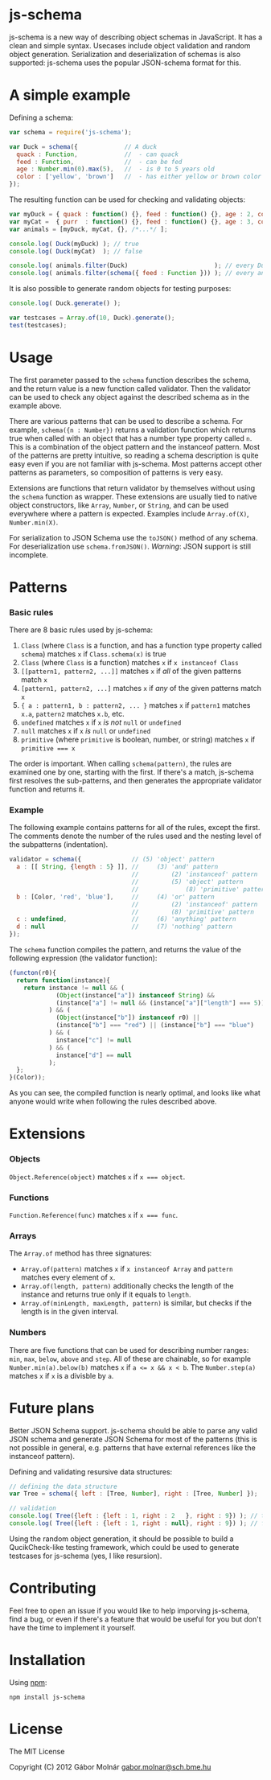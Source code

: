 js-schema
=========

js-schema is a new way of describing object schemas in JavaScript. It has a clean and simple syntax.
Usecases include object validation and random object generation. Serialization and deserialization
of schemas is also supported: js-schema uses the popular JSON-schema format for this.

A simple example
================

Defining a schema:

```javascript
var schema = require('js-schema');

var Duck = schema({             // A duck
  quack : Function,             //  - can quack
  feed : Function,              //  - can be fed
  age : Number.min(0).max(5),   //  - is 0 to 5 years old
  color : ['yellow', 'brown']   //  - has either yellow or brown color
});
```

The resulting function can be used for checking and validating objects:

```javascript
var myDuck = { quack : function() {}, feed : function() {}, age : 2, color : 'yellow' };
var myCat =  { purr  : function() {}, feed : function() {}, age : 3, color : 'black'  };
var animals = [myDuck, myCat, {}, /*...*/ ];

console.log( Duck(myDuck) ); // true
console.log( Duck(myCat)  ); // false

console.log( animals.filter(Duck)                        ); // every Duck-like object
console.log( animals.filter(schema({ feed : Function })) ); // every animal that can be fed
```

It is also possible to generate random objects for testing purposes:

```javascript
console.log( Duck.generate() );

var testcases = Array.of(10, Duck).generate();
test(testcases);
```

Usage
=====

The first parameter passed to the `schema` function describes the schema, and the return value
is a new function called validator. Then the validator can be used to check any object against
the described schema as in the example above.

There are various patterns that can be used to describe a schema. For example,
`schema({n : Number})` returns a validation function which returns true when called
with an object that has a number type property called `n`. This is a combination of the
object pattern and the instanceof pattern. Most of the patterns are pretty intuitive, so
reading a schema description is quite easy even if you are not familiar with js-schema.
Most patterns accept other patterns as parameters, so composition of patterns is very easy.

Extensions are functions that return validator by themselves without using the `schema` function
as wrapper. These extensions are usually tied to native object constructors, like `Array`,
`Number`, or `String`, and can be used everywhere where a pattern is expected. Examples
include `Array.of(X)`, `Number.min(X)`.

For serialization to JSON Schema use the `toJSON()` method of any schema. For deserialization
use `schema.fromJSON()`. _Warning_: JSON support is still incomplete.

Patterns
========

### Basic rules ###

There are 8 basic rules used by js-schema:

1. `Class` (where `Class` is a function, and has a function type property called
`schema`) matches `x` if `Class.schema(x)` is true
2. `Class` (where `Class` is a function) matches `x` if `x instanceof Class`
3. `[[pattern1, pattern2, ...]]` matches `x` if _all_ of the given patterns match `x`
4. `[pattern1, pattern2, ...]` matches `x` if _any_ of the given patterns match `x`
5. `{ a : pattern1, b : pattern2, ... }` matches `x` if `pattern1`  matches `x.a`, `pattern2`
matches `x.b`, etc.
6. `undefined` matches `x` if `x` _is not_ `null` or `undefined`
7. `null` matches `x` if `x` _is_ `null` or `undefined`
8. `primitive` (where `primitive` is boolean, number, or string) matches `x` if `primitive === x`

The order is important. When calling `schema(pattern)`, the rules are examined one by one,
starting with the first. If there's a match, js-schema first resolves the sub-patterns, and then
generates the appropriate validator function and returns it.

### Example ###

The following example contains patterns for all of the rules, except the first. The comments
denote the number of the rules used and the nesting level of the subpatterns (indentation).

```javascript
validator = schema({              // (5) 'object' pattern
  a : [[ String, {length : 5} ]], //     (3) 'and' pattern
                                  //         (2) 'instanceof' pattern
                                  //         (5) 'object' pattern
                                  //             (8) 'primitive' pattern
  b : [Color, 'red', 'blue'],     //     (4) 'or' pattern
                                  //         (2) 'instanceof' pattern
                                  //         (8) 'primitive' pattern
  c : undefined,                  //     (6) 'anything' pattern
  d : null                        //     (7) 'nothing' pattern
});
```

The `schema` function compiles the pattern, and returns the value of the following expression
(the validator function):

```javascript
(functon(r0){
  return function(instance){
    return instance != null && (
             (Object(instance["a"]) instanceof String) && 
             (instance["a"] != null && (instance["a"]["length"] === 5))
           ) && (
             (Object(instance["b"]) instanceof r0) ||
             (instance["b"] === "red") || (instance["b"] === "blue")
           ) && (
             instance["c"] != null
           ) && (
             instance["d"] == null
           );
  };
}(Color));
```

As you can see, the compiled function is nearly optimal, and looks like what anyone would
write when following the rules described above.

Extensions
==========

### Objects ###

`Object.Reference(object)` matches `x` if `x === object`.

### Functions ###

`Function.Reference(func)` matches `x` if `x === func`.

### Arrays ###

The `Array.of` method has three signatures:
- `Array.of(pattern)` matches `x` if `x instanceof Array` and `pattern` matches every element of `x`.
- `Array.of(length, pattern)` additionally checks the length of the instance and returns true only if it equals to `length`.
- `Array.of(minLength, maxLength, pattern)` is similar, but checks if the length is in the given interval.

### Numbers ###

There are five functions that can be used for describing number ranges: `min`, `max`, `below`,
`above` and `step`. All of these are chainable, so for example `Number.min(a).below(b)` matches `x`
if `a <= x && x < b`. The `Number.step(a)` matches `x` if `x` is a divisble by `a`.

Future plans
============

Better JSON Schema support. js-schema should be able to parse any valid JSON schema and generate
JSON Schema for most of the patterns (this is not possible in general, e.g. patterns that have
external references like the instanceof pattern).

Defining and validating resursive data structures:

```javascript
// defining the data structure
var Tree = schema({ left : [Tree, Number], right : [Tree, Number] });

// validation
console.log( Tree({left : {left : 1, right : 2   }, right : 9}) ); // true
console.log( Tree({left : {left : 1, right : null}, right : 9}) ); // false
```

Using the random object generation, it should be possible to build a QucikCheck-like testing
framework, which could be used to generate testcases for js-schema (yes, I like resursion).

Contributing
============

Feel free to open an issue if you would like to help imporving js-schema, find a bug, or even
if there's a feature that would be useful for you but don't have the time to implement it yourself.

Installation
============

Using [npm](http://npmjs.org):

    npm install js-schema

License
=======

The MIT License

Copyright (C) 2012 Gábor Molnár <gabor.molnar@sch.bme.hu>

